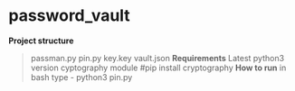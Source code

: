 # password_vault
**Project structure**
>passman.py 
>pin.py
>key.key
>vault.json
**Requirements**
>Latest python3 version
>cyptography module #pip install cryptography
**How to run**
>in bash type - python3 pin.py
